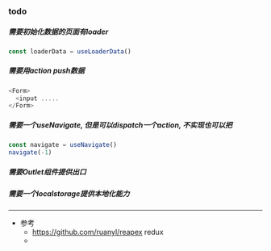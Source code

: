### todo

##### 需要初始化数据的页面有loader

```js
const loaderData = useLoaderData()
```

##### 需要用action push数据

```js
<Form>
  <input .....
</Form>
```

##### 需要一个useNavigate, 但是可以dispatch一个action, 不实现也可以把

```js
const navigate = useNavigate()
navigate(-1)
```

##### 需要Outlet组件提供出口

##### 需要一个localstorage提供本地化能力

---

- 参考
  - https://github.com/ruanyl/reapex    redux
  -
